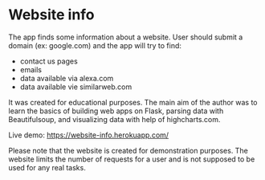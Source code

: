# Website info
The app finds some information about a website. User should submit a domain (ex: google.com) and the app will try to find:
- contact us pages
- emails
- data available via alexa.com
- data available vie similarweb.com

It was created for educational purposes. The main aim of the author was to learn the basics of building web apps on Flask, parsing data with Beautifulsoup, and visualizing data with help of highcharts.com.

Live demo: https://website-info.herokuapp.com/

Please note that the website is created for demonstration purposes. The website limits the number of requests for a user and is not supposed to be used for any real tasks.